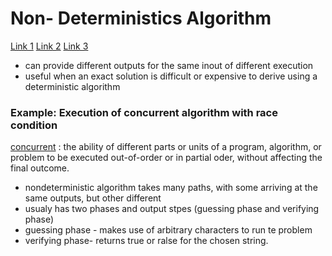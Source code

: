 # Non- Deterministics Algorithm

<a href= "https://www.techopedia.com/definition/24618/non-deterministic-algorithm">Link 1</a>
<a href = "https://www.engati.com/glossary/non-deterministic-algorithm">Link 2</a>
<a href = "https://www.tutorialspoint.com/difference-between-deterministic-and-non-deterministic-algorithms">Link 3</a>

- can provide different outputs for the same inout of different execution
- useful when an exact solution is difficult or expensive to derive using a deterministic algorithm

### Example: Execution of concurrent algorithm with race condition

<u>concurrent</u>
: the ability of different parts or units of a program, algorithm, or problem to be executed out-of-order or in partial oder, without affecting the final outcome.

- nondeterministic algorithm takes many paths, with some arriving at the same outputs, but other different
- usualy has two phases and output stpes (guessing phase and verifying phase)
- guessing phase - makes use of arbitrary characters to run te problem
- verifying phase- returns true or ralse for the chosen string. 


